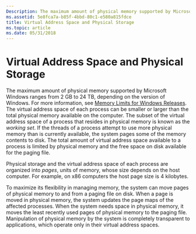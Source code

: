 ```yaml
---
Description: The maximum amount of physical memory supported by Microsoft Windows ranges from 2 GB to 2 TB, depending on the version of Windows.
ms.assetid: 5e8fca7a-b85f-4bbd-80c1-e580a815fdce
title: Virtual Address Space and Physical Storage
ms.topic: article
ms.date: 05/31/2018
---
```


# Virtual Address Space and Physical Storage

The maximum amount of physical memory supported by Microsoft Windows ranges from 2 GB to 24 TB, depending on the version of Windows. For more information, see [Memory Limits for Windows Releases](memory-limits-for-windows-releases.md). The virtual address space of each process can be smaller or larger than the total physical memory available on the computer. The subset of the virtual address space of a process that resides in physical memory is known as the *working set*. If the threads of a process attempt to use more physical memory than is currently available, the system pages some of the memory contents to disk. The total amount of virtual address space available to a process is limited by physical memory and the free space on disk available for the paging file.

Physical storage and the virtual address space of each process are organized into *pages*, units of memory, whose size depends on the host computer. For example, on x86 computers the host page size is 4 kilobytes.

To maximize its flexibility in managing memory, the system can move pages of physical memory to and from a paging file on disk. When a page is moved in physical memory, the system updates the page maps of the affected processes. When the system needs space in physical memory, it moves the least recently used pages of physical memory to the paging file. Manipulation of physical memory by the system is completely transparent to applications, which operate only in their virtual address spaces.

 

 



